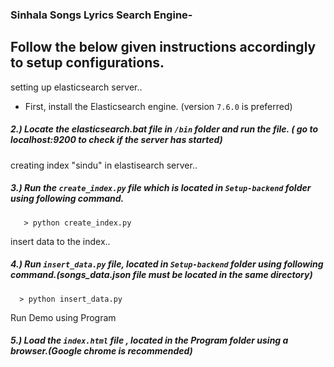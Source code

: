 ### Sinhala Songs Lyrics Search Engine-
## Follow the below given instructions accordingly to setup configurations.

 setting up elasticsearch server..
 - First, install the Elasticsearch engine. (version `7.6.0` is preferred)
##### 2.) Locate the elasticsearch.bat file in `/bin` folder and run the file. ( go to localhost:9200 to check if the server has started)

 creating index "sindu" in elastisearch server..
##### 3.) Run the `create_index.py` file which is located in `Setup-backend` folder using following command. 
       > python create_index.py

 insert data to the index..
##### 4.) Run `insert_data.py` file, located in `Setup-backend` folder using following command.(songs_data.json file must be located in the same directory)
      > python insert_data.py

 Run Demo using Program
##### 5.) Load the `index.html` file , located in the Program folder using a browser.(Google chrome is recommended)
